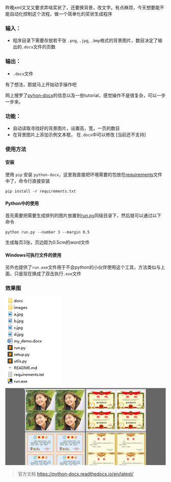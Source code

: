 昨晚xml又又又要求弄啥奖状了，还要换背景，改文字。有点麻烦，今天想要能不能自动化控制这个流程，做一个简单化的奖状生成程序

### 输入：
* 程序目录下需要存放若干张 `.png`, `.jpg`, `.bmp`格式的背景图片，数目决定了输出的`.docx`文件的页数

### 输出：
*  `.docx`文件

有了想法，那就马上开始动手操作吧

网上搜罗了[pyhon-docx](https://python-docx.readthedocs.io/en/latest/)的信息以及一些tutorial，感觉操作不是很复杂，可以一步一步来。

### 功能： 
* 自动读取寻找好的背景图片，设置高，宽，一页的数目
* 在背景图片上添加示例文本框， 在`.docx`中可以修改 [当前还不支持]


### 使用方法
#### 安装
使用 `pip` 安装 `python-docx`，这里我直接把环境需要的包放在[requirements](requirements.txt)文件中了，命令行直接安装

```shell
pip install -r requirements.txt
```

#### Python中的使用
首先需要把需要生成排列的图片放置到[run.py](run.py)同级目录下，然后就可以通过以下命令

```shell
python run.py --number 3 --margin 0.5
```
生成每页3张，页边距为0.5cm的word文件

#### Windows可执行文件的使用
另外也提供了`run.exe`文件用于不会python的小伙伴使用这个工具，方法类似与上面，只是现在换成了双击执行`.exe`文件

### 效果图
![](images/input.png)
![](images/output.png)

> 官方文档 https://python-docx.readthedocs.io/en/latest/

